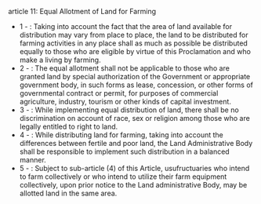 article 11: Equal Allotment of Land for Farming

<ul>
			<li>1 - : Taking into account the fact that the area of land available for distribution may vary from place to place, the land to be distributed for farming activities in any place shall as much as possible be distributed equally to those who are eligible by virtue of this Proclamation and who make a living by farming.<ul>
			</ul></li>			<li>2 - : The equal allotment shall not be applicable to those who are granted land by special authorization of the Government or appropriate government body, in such forms as lease, concession, or other forms of governmental contract or permit, for purposes of commercial agriculture, industry, tourism or other kinds of capital investment. <ul>
			</ul></li>			<li>3 - : While implementing equal distribution of land, there shall be no discrimination on account of race, sex or religion among those who are legally entitled to right to land.<ul>
			</ul></li>			<li>4 - : While distributing land for farming, taking into account the differences between fertile and poor land, the Land Administrative Body shall be responsible to implement such distribution in a balanced manner.<ul>
			</ul></li>			<li>5 - : Subject to sub-article (4) of this Article, usufructuaries who intend to farm collectively or who intend to utilize their farm equipment collectively, upon prior notice to the Land administrative Body, may be allotted land in the same area.<ul>
			</ul></li></ul>